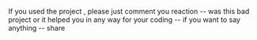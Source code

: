 If you used the project , please just comment you reaction -- was this bad project or it helped you in any way for your coding -- if you want to say anything -- share
